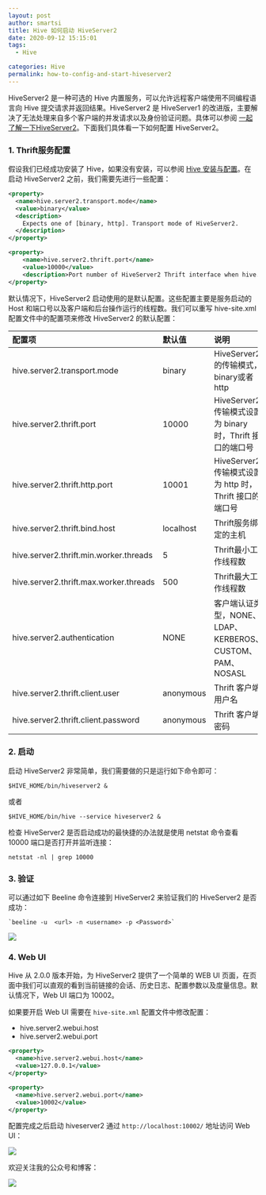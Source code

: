 ```yaml
---
layout: post
author: smartsi
title: Hive 如何启动 HiveServer2
date: 2020-09-12 15:15:01
tags:
  - Hive

categories: Hive
permalink: how-to-config-and-start-hiveserver2
---
```


HiveServer2 是一种可选的 Hive 内置服务，可以允许远程客户端使用不同编程语言向 Hive 提交请求并返回结果。HiveServer2 是 HiveServer1 的改进版，主要解决了无法处理来自多个客户端的并发请求以及身份验证问题。具体可以参阅 [一起了解一下HiveServer2](http://smartsi.club/hiveserver2-overview.html)。下面我们具体看一下如何配置 HiveServer2。

### 1. Thrift服务配置

假设我们已经成功安装了 Hive，如果没有安装，可以参阅 [Hive 安装与配置](http://smartsi.club/hive-install-and-config.html)。在启动 HiveServer2 之前，我们需要先进行一些配置：
```xml
<property>
  <name>hive.server2.transport.mode</name>
  <value>binary</value>
  <description>
    Expects one of [binary, http]. Transport mode of HiveServer2.
  </description>
</property>

<property>
    <name>hive.server2.thrift.port</name>
    <value>10000</value>
    <description>Port number of HiveServer2 Thrift interface when hive.server2.transport.mode is 'binary'.</description>
</property>
```
默认情况下，HiveServer2 启动使用的是默认配置。这些配置主要是服务启动的 Host 和端口号以及客户端和后台操作运行的线程数。我们可以重写 hive-site.xml 配置文件中的配置项来修改 HiveServer2 的默认配置：

| 配置项   | 默认值     | 说明 |
| :------------- | :------------- | :------------- |
| hive.server2.transport.mode | binary | HiveServer2 的传输模式，binary或者http |
| hive.server2.thrift.port | 10000 | HiveServer2 传输模式设置为 binary 时，Thrift 接口的端口号 |
| hive.server2.thrift.http.port | 10001 | HiveServer2 传输模式设置为 http 时，Thrift 接口的端口号 |
| hive.server2.thrift.bind.host | localhost | Thrift服务绑定的主机 |
| hive.server2.thrift.min.worker.threads | 5 | Thrift最小工作线程数 |
| hive.server2.thrift.max.worker.threads | 500 | Thrift最大工作线程数 |
| hive.server2.authentication | NONE | 客户端认证类型，NONE、LDAP、KERBEROS、CUSTOM、PAM、NOSASL |
| hive.server2.thrift.client.user | anonymous | Thrift 客户端用户名 |
| hive.server2.thrift.client.password | anonymous | Thrift 客户端密码 |

### 2. 启动

启动 HiveServer2 非常简单，我们需要做的只是运行如下命令即可：
```
$HIVE_HOME/bin/hiveserver2 &
```
或者
```
$HIVE_HOME/bin/hive --service hiveserver2 &
```
检查 HiveServer2 是否启动成功的最快捷的办法就是使用 netstat 命令查看 10000 端口是否打开并监听连接：
```
netstat -nl | grep 10000
```

### 3. 验证

可以通过如下 Beeline 命令连接到 HiveServer2 来验证我们的 HiveServer2 是否成功：
```
`beeline -u  <url> -n <username> -p <Password>`
```
![](https://github.com/sjf0115/PubLearnNotes/blob/master/image/Hive/how-to-config-and-start-hiveserver2-1.jpg?raw=true)

### 4. Web UI

Hive 从 2.0.0 版本开始，为 HiveServer2 提供了一个简单的 WEB UI 页面，在页面中我们可以直观的看到当前链接的会话、历史日志、配置参数以及度量信息。默认情况下，Web UI 端口为 10002。

如果要开启 Web UI 需要在 `hive-site.xml` 配置文件中修改配置：
- hive.server2.webui.host
- hive.server2.webui.port

```xml
<property>
  <name>hive.server2.webui.host</name>
  <value>127.0.0.1</value>
</property>

<property>
  <name>hive.server2.webui.port</name>
  <value>10002</value>
</property>
```

配置完成之后启动 hiveserver2 通过 `http://localhost:10002/` 地址访问 Web UI：

![](https://github.com/sjf0115/PubLearnNotes/blob/master/image/Hive/how-to-config-and-start-hiveserver2-2.jpg?raw=true)

欢迎关注我的公众号和博客：

![](https://github.com/sjf0115/PubLearnNotes/blob/master/image/Other/smartsi.jpg?raw=true)
